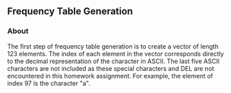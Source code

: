 ## Frequency Table Generation

### About

The first step of frequency table generation is to create a vector of length 123 elements.  The index of each element in the vector corresponds directly to the decimal representation of the character in ASCII.  The last five ASCII characters are not included as these special characters and DEL are not encountered in this homework assignment. For example, the element of index 97 is the character "a". 
